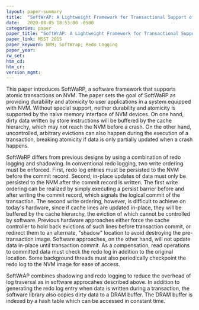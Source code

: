 ```yaml
---
layout: paper-summary
title:  "SoftWrAP: A Lightweight Framework for Transactional Support of Storage Class Memory"
date:   2020-08-05 18:53:00 -0500
categories: paper
paper_title: "SoftWrAP: A Lightweight Framework for Transactional Support of Storage Class Memory"
paper_link: MSST 2015
paper_keyword: NVM; SoftWrap; Redo Logging
paper_year: 
rw_set:
htm_cd:
htm_cr:
version_mgmt:
---
```


This paper introduces SoftWaRP, a software framework that supports atomic transactions on NVM. The paper sets the goal
of SoftWaRP as providing durability and atomicity to user applications in a system equipped with NVM. Without special
support, neither durability and atomicity is supported by the naive memory interface of NVM devices. On one hand, 
dirty data written by store instructions will be buffered by the cache hierarchy, which may not reach the NVM before
a crash. On the other hand, uncontrolled, arbitrary evictions can also happen during the execution of a transaction, breaking 
atomicity if data is only partially updated when a crash happens.

SoftWaRP differs from previous designs by using a combination of redo logging and shadowing. In conventional redo
logging, two write ordering must be enforced. First, redo log entries must be persisted to the NVM before the commit
record. Second, in-place updates of data must only be persisted to the NVM after the commit record is written. The
first write ordering can be realized by simply executing a persist barrier before and after writing the commit record,
which signals the logical commit of the transaction. The second write ordering, however, is difficult to achieve on today's
hardware, since if cache lines are updated in-place, they will be buffered by the cache hierarchy, the eviction of which
cannot be controlled by software. Previous hardware approaches either force the cache controller to hold back evictions
of such lines before transaction commit, or redirect them to an alternate, "shadow" location to avoid destroying the 
pre-transaction image. Software approaches, on the other hand, will not update data in-place until transaction commit. 
As a compensation, read operations to committed data must check the redo log in addition to the original location.
Some background threads must also periodically checkpoint the redo log to the NVM image for ease of access. 

SoftWrAP combines shadowing and redo logging to reduce the overhead of log traversal as in software approcahes described
above. In addition to generating the redo log entry when data is written during a transaction, the software library also
copies dirty data to a DRAM buffer. The DRAM buffer is indexed by a hash table which can be accessed in constant time. 

